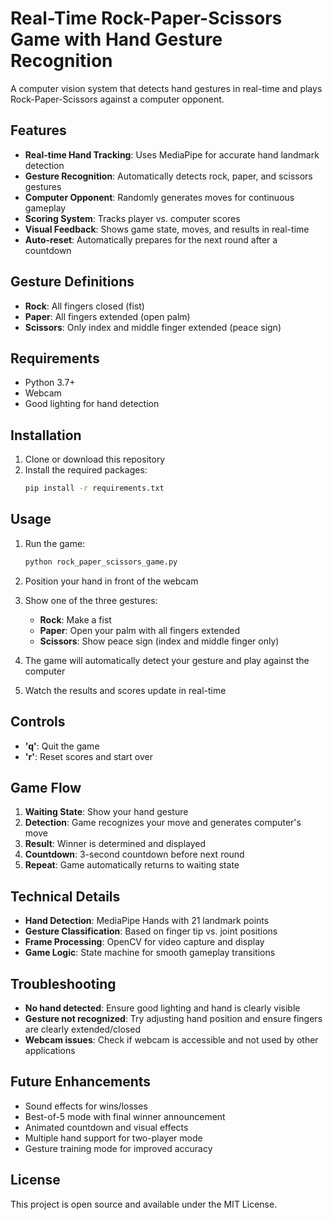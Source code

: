 # Real-Time Rock-Paper-Scissors Game with Hand Gesture Recognition

A computer vision system that detects hand gestures in real-time and plays Rock-Paper-Scissors against a computer opponent.

## Features

- **Real-time Hand Tracking**: Uses MediaPipe for accurate hand landmark detection
- **Gesture Recognition**: Automatically detects rock, paper, and scissors gestures
- **Computer Opponent**: Randomly generates moves for continuous gameplay
- **Scoring System**: Tracks player vs. computer scores
- **Visual Feedback**: Shows game state, moves, and results in real-time
- **Auto-reset**: Automatically prepares for the next round after a countdown

## Gesture Definitions

- **Rock**: All fingers closed (fist)
- **Paper**: All fingers extended (open palm)
- **Scissors**: Only index and middle finger extended (peace sign)

## Requirements

- Python 3.7+
- Webcam
- Good lighting for hand detection

## Installation

1. Clone or download this repository
2. Install the required packages:
   ```bash
   pip install -r requirements.txt
   ```

## Usage

1. Run the game:
   ```bash
   python rock_paper_scissors_game.py
   ```

2. Position your hand in front of the webcam
3. Show one of the three gestures:
   - **Rock**: Make a fist
   - **Paper**: Open your palm with all fingers extended
   - **Scissors**: Show peace sign (index and middle finger only)

4. The game will automatically detect your gesture and play against the computer
5. Watch the results and scores update in real-time

## Controls

- **'q'**: Quit the game
- **'r'**: Reset scores and start over

## Game Flow

1. **Waiting State**: Show your hand gesture
2. **Detection**: Game recognizes your move and generates computer's move
3. **Result**: Winner is determined and displayed
4. **Countdown**: 3-second countdown before next round
5. **Repeat**: Game automatically returns to waiting state

## Technical Details

- **Hand Detection**: MediaPipe Hands with 21 landmark points
- **Gesture Classification**: Based on finger tip vs. joint positions
- **Frame Processing**: OpenCV for video capture and display
- **Game Logic**: State machine for smooth gameplay transitions

## Troubleshooting

- **No hand detected**: Ensure good lighting and hand is clearly visible
- **Gesture not recognized**: Try adjusting hand position and ensure fingers are clearly extended/closed
- **Webcam issues**: Check if webcam is accessible and not used by other applications

## Future Enhancements

- Sound effects for wins/losses
- Best-of-5 mode with final winner announcement
- Animated countdown and visual effects
- Multiple hand support for two-player mode
- Gesture training mode for improved accuracy

## License

This project is open source and available under the MIT License.
